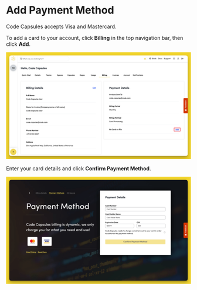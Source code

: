 # Add Payment Method

Code Capsules accepts Visa and Mastercard. 

To add a card to your account, click **Billing** in the top navigation bar, then click **Add**.

![Add Payment Method](../.gitbook/assets/platform/account/payment-methods.png)

Enter your card details and click **Confirm Payment Method**.

![Enter Card Details](../.gitbook/assets/platform/account/card-details.png)

